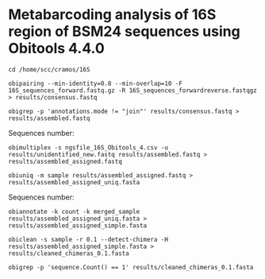 # Metabarcoding analysis of 16S region of BSM24 sequences using Obitools 4.4.0 

`cd /home/scc/cramos/16S`

`obipairing --min-identity=0.8 --min-overlap=10 -F 16S_sequences_forward.fastq.gz -R 16S_sequences_forwardreverse.fastqgz  > results/consensus.fastq`

`obigrep -p 'annotations.mode != "join"' results/consensus.fastq > results/assembled.fastq`

Sequences number:

`obimultiplex -s ngsfile_16S_Obitools_4.csv -u results/unidentified_new.fastq results/assembled.fastq > results/assembled_assigned.fastq`


`obiuniq -m sample results/assembled_assigned.fastq > results/assembled_assigned_uniq.fasta`

Sequences number:


`obiannotate -k count -k merged_sample results/assembled_assigned_uniq.fasta > results/assembled_assigned_simple.fasta`


`obiclean -s sample -r 0.1 --detect-chimera -H results/assembled_assigned_simple.fasta > results/cleaned_chimeras_0.1.fasta`

`obigrep -p 'sequence.Count() == 1' results/cleaned_chimeras_0.1.fasta`

